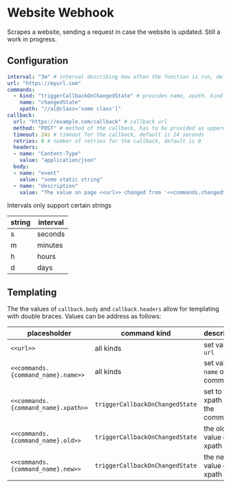 # Website Webhook

Scrapes a website, sending a request in case the website is updated.
Still a work in progress.

## Configuration

```yaml
interval: "3m" # interval describing how often the function is run, default is every 3 minutes
url: "https://myurl.com"
commands:
  - kind: "triggerCallbackOnChangedState" # provides name, xpath, kind + old and new value for templating
    name: "changedState"
    xpath: "//a[@class='some class']"
callback:
  url: "https://example.com/callback" # callback url
  method: "POST" # method of the callback, has to be provided as uppercase string
  timeout: 24s # timeout for the callback, default is 24 seconds
  retries: 0 # number of retries for the callback, default is 0
  headers:
  - name: "Content-Type"
    value: "application/json"
  body:
  - name: "event"
    value: "some static string"
  - name: "description"
    value: "The value on page <<url>> changed from '<<commands.changedState.old>>' to '<<commands.changedState.new>>'"
```

Intervals only support certain strings

|string|interval|
|---|---|
|s|seconds|
|m|minutes|
|h|hours|
|d|days|

## Templating

The the values of `callback.body` and `callback.headers` allow for templating with double braces. Values can be address as follows:

placesholder | command kind | description
----------- | ----------- | -----------
`<<url>>` | all kinds | set value in `url`
`<<commands.{command_name}.name>>` | all kinds | set value in `name` of the command
`<<commands.{command_name}.xpath>>` | `triggerCallbackOnChangedState` | set to the xpath of the command
`<<commands.{command_name}.old>>` | `triggerCallbackOnChangedState` | the old value of the xpath
`<<commands.{command_name}.new>>` | `triggerCallbackOnChangedState` | the new value of the xpath

